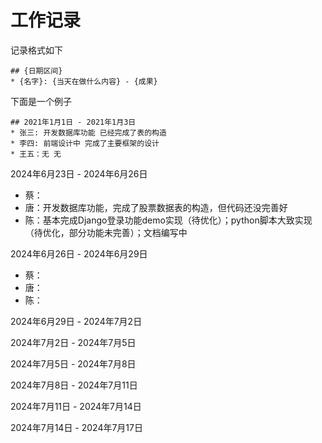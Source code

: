# 工作记录


记录格式如下
```
## {日期区间}
* {名字}: {当天在做什么内容} - {成果}
```

下面是一个例子

```
## 2021年1月1日 - 2021年1月3日
* 张三: 开发数据库功能 已经完成了表的构造
* 李四: 前端设计中 完成了主要框架的设计
* 王五：无 无
```


2024年6月23日 - 2024年6月26日

* 蔡：
* 唐：开发数据库功能，完成了股票数据表的构造，但代码还没完善好
* 陈：基本完成Django登录功能demo实现（待优化）；python脚本大致实现（待优化，部分功能未完善）；文档编写中

2024年6月26日 - 2024年6月29日

* 蔡：
* 唐：
* 陈：

2024年6月29日 - 2024年7月2日

2024年7月2日 - 2024年7月5日

2024年7月5日 - 2024年7月8日

2024年7月8日 - 2024年7月11日

2024年7月11日 - 2024年7月14日

2024年7月14日 - 2024年7月17日

